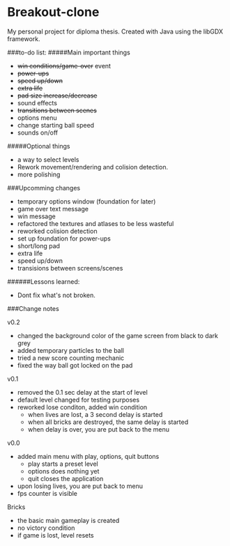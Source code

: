# Breakout-clone
My personal project for diploma thesis. Created with Java using the libGDX framework.

###to-do list: 
#####Main important things
* <s>win conditions/game-over</s> event
* <s>power-ups 
 * speed up/down
 * extra life
 * pad size increase/decrease</s>
* sound effects
* <s>transitions between scenes</s>
* options menu
 * change starting ball speed
 * sounds on/off
 
#####Optional things
- a way to select levels
- Rework movement/rendering and colision detection.
- more polishing

###Upcomming changes
* temporary options window (foundation for later)
* game over text message
* win message
* refactored the textures and atlases to be less wasteful
* reworked colision detection
* set up foundation for power-ups
 * short/long pad
 * extra life
 * speed up/down
* transisions between screens/scenes

######Lessons learned:
- Dont fix what's not broken.

###Change notes

v0.2
* changed the background color of the game screen from black to dark grey
* added temporary particles to the ball
* tried a new score counting mechanic
* fixed the way ball got locked on the pad

v0.1
* removed the 0.1 sec delay at the start of level
* default level changed for testing purposes
* reworked lose conditon, added win condition
  * when lives are lost, a 3 second delay is started
  * when all bricks are destroyed, the same delay is started
  * when delay is over, you are put back to the menu

v0.0
* added main menu with play, options, quit buttons
  * play starts a preset level
  * options does nothing yet
  * quit closes the application
* upon losing lives, you are put back to menu
* fps counter is visible


Bricks
* the basic main gameplay is created
* no victory condition
* if game is lost, level resets
